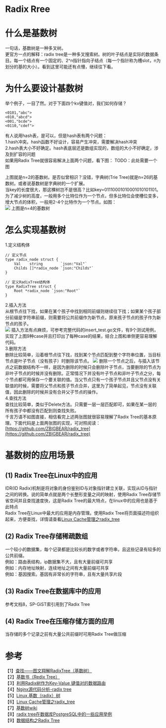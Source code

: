 # Radix Rree
# 什么是基数树
一句话，基数树是一种多叉树。<br>
更官方一点的解释：radix tree是一种多叉搜索树。树的叶子结点是实际的数据条目。每一个结点有一个固定的、2^n指针指向子结点（每一个指针称为槽slot，n为划分的基的大小）。看到这里可能还有点懵，继续往下看。


# 为什么要设计基数树
举个例子，一目了然。对于下面四个kv键值对，我们如何存储？<br>
```
<0101,"abc">
<010,"abcd">
<001,"bcde">
<0110,"cdef">
```
有人说用hash表，是可以，但是hash表有两个问题：<br>
1.hash冲突。hash函数不好设计，容易产生冲突，需要解决hash冲突<br>
2.hash表大小不好确定。hash表底层还是数组实现的，数组的大小不好确定，涉及到扩容的问题<br>
如果用Radix Tree就很容易解决上面两个问题，看下图：
TODO：此处需要一个图

上图就是n=2的基数树。是否似曾相识？没错，字典树(Trie Tree)就是n=26的基数树。或者说基数树是字典树的一个扩展。<br>
当key的长度很大，那这棵树岂不是很高？比如key=01110001010001010101101。为了减少树的高度，一般用多个比特位作为一个节点，但多比特位会使槽位变多，增大节点的体积，一般用2-4个比特作为一个节点。如图：<br>
![](https://p3-juejin.byteimg.com/tos-cn-i-k3u1fbpfcp/cde628cd17f142839981fbe1e8ef283f~tplv-k3u1fbpfcp-watermark.image)
上图是n=4的基数树
# 怎么实现基数树
1.定义结构体
```
// 定义节点
type radix_node struct {
	Val    string        `json:"Val"`
	Childs []*radix_node `json:"Childs"`
}

// 定义RadixTree结构体
type RadixTree struct {
	Root *radix_node `json:"Root"`
}
```
2.插入方法<br>
从根节点往下找，如果在某个孩子中找到相同前缀则继续往下找；如果某个孩子部分前缀是字符串前缀，则需要将公共前缀作为新节点，原来孩子节点的孩子作为新节点的孩子。<br>
![](https://p6-juejin.byteimg.com/tos-cn-i-k3u1fbpfcp/7cf04a6e00a54557b66d24b831e95a12~tplv-k3u1fbpfcp-watermark.image)
插入方法有点麻烦，可参考完整代码的insert_test.go文件，有9个测试用例，实现了上图9种case并且打印出了每种case的结果，结合上图和单侧更容易理解代码。<br>
3.删除方法<br>
删除比较简单，沿着根节点往下找，找到某个节点匹配到整个字符串位置，当目标节点是叶子节点（没有孩子）时删除该节点。
![](https://p3-juejin.byteimg.com/tos-cn-i-k3u1fbpfcp/fe59ca2aac3d4eb3a31fbe019322dc40~tplv-k3u1fbpfcp-watermark.image)
删除一个节点之后，与插入该节点之前数据结构不一样，是因为删除的时候只会删除叶子节点，当要删除的节点为非叶子节点的时候并没有删除。正常情况下并没有叶子节点和非叶子节点之分，每个节点都可用保存一个要关联的值。当父节点只有一个孩子节点并且父节点没有关联值的时候，需要将父节点和孩子节点合并，这里为了简单起见，节点没有关联值，因此删除的时候并没有合并父子节点的操作。<br>
4.查找方法<br>
查找比较简单，类似于Delete方法。只需要一层一层匹配即可，如果在某一层的所有孩子中都没有匹配到则查找失败。<br>
千言万语不如图直接，相信看完上述两张图就很容易理解了Radix Tree的基本原理。下面代码是上面两张图的实现，可对照阅读：[https://github.com/ZBIGBEAR/radix_tree](https://github.com/ZBIGBEAR/radix_tree)

# 基数树的应用场景
## (1) Radix Tree在Linux中的应用
IDR(ID Radix)机制是将对象的身份鉴别ID与对象指针建立关联，实现从ID与指针之间的转换。说的简单点就是两个长整形变量之间的映射，使用Radix Tree存储节省空间并且查找速度快，这是Radix Tree的最大特点，在linux中的应用也是基于此特点<br>
Radix Tree在Linux中最大的应用是内存管理。使用Radix Tree将页面描述符组织起来，方便查找，详情请查看[Linux Cache管理之radix_tree](https://www.sohu.com/a/290524170_467784)
## (2) Radix Tree存储稀疏数组
一个较小的数据集，每个记录都是比较长的数字或者字符串，且这些记录有较多的公共前缀。<br>
例如：路由表结构，ip数据集不大，且有大量前缀可共享<br>
例如：内存地址映射，连续地址之间有大量前缀可共享<br>
例如：基因搜索。基因有非常长的字符串，且有大量共享片段<br>
## (3) Radix Tree在数据库中的应用
参考文档8，SP-GiST索引用到了Radix Tree
## (4) Radix Tree在压缩存储方面的应用
当存储的多个记录之前有大量公共前缀时可用Radix Tree做压缩

# 参考
【1】[查找——图文翔解RadixTree（基数树）](https://www.cnblogs.com/wgwyanfs/p/6887889.html)<br>
【2】[基数书（Redix Tree）](http://www.360doc.com/content/19/0305/18/496343_819431105.shtml)<br>
【3】[利用Radix树作为Key-Value 键值对的数据路由](https://www.cnblogs.com/Bozh/archive/2012/04/15/radix.html)<br>
【4】[Nginx源代码分析-radix tree](https://my.oschina.net/7gaoxing/blog/111484)<br>
【5】[Linux 基数（radix）树](https://blog.csdn.net/xiaofeng_yan/article/details/78600190)<br>
【6】[Linux Cache管理之radix_tree](https://www.sohu.com/a/290524170_467784)<br>
【7】[基数树wiki](https://en.wikipedia.org/wiki/Radix_tree)<br>
【8】[radix tree在数据库PostgreSQL中的一些应用举例](https://blog.csdn.net/weixin_33699914/article/details/90594289)<br>
【9】[数据结构之Radix Tree](https://ivanzz1001.github.io/records/post/data-structure/2018/11/18/ds-radix-tree#2-radix-tree%E4%BD%BF%E7%94%A8%E5%9C%BA%E6%99%AF%E4%B8%BE%E4%BE%8B)<br>
